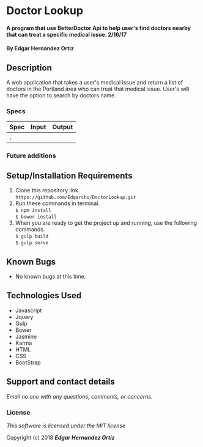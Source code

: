 # Doctor Lookup

#### A program that use BetterDoctor Api to help user's find doctors nearby that can treat a specific medical issue. 2/16/17

#### By **Edgar Hernandez Ortiz**

## Description
A web application that takes a user's medical issue and return a list of doctors in the Portland area who can treat that medical issue. User's will  have the option to search by doctors name.


### Specs
| Spec | Input | Output |
| :-------------     | :------------- | :------------- |
| **.** |||

### Future additions


## Setup/Installation Requirements
1. Clone this repository link.
`https://github.com/Edgarcho/DoctorLookup.git`
2. Run these commands in terminal.<br>`$ npm install` <br> `$ bower install`
3. When you are ready to get the project up and running, use the following commands.<br>`$ gulp build` <br> `$ gulp serve`

## Known Bugs
* No known bugs at this time.

## Technologies Used
 * Javascript
  * Jquery
  * Gulp
  * Bower
  * Jasmine
  * Karma     
 * HTML
 * CSS
 * BootStrap

## Support and contact details

_Email no one with any questions, comments, or concerns._

### License

*This software is licensed under the MIT license*

Copyright (c) 2018 **_Edgar Hernandez Ortiz_**
